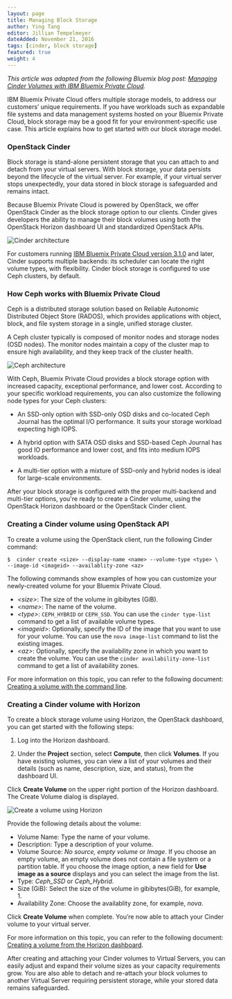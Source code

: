 ```yaml
---
layout: page
title: Managing Block Storage
author: Ying Tang
editor: Jillian Tempelmeyer
dateAdded: November 21, 2016
tags: [cinder, block storage]
featured: true
weight: 4
---
```


*This article was adapted from the following Bluemix blog post: [Managing Cinder Volumes with IBM Bluemix Private Cloud](https://www.ibm.com/blogs/bluemix/2016/11/managing-cinder-volumes-ibm-bluemix-private-cloud/).*

IBM Bluemix Private Cloud offers multiple storage models, to address our customers’ unique requirements. If you have workloads such as expandable file systems and data management systems hosted on your Bluemix Private Cloud, block storage may be a good fit for your environment-specific use case. This article explains how to get started with our block storage model.

### OpenStack Cinder

Block storage is stand-alone persistent storage that you can attach to and detach from your virtual servers. With block storage, your data persists beyond the lifecycle of the virtual server. For example, if your virtual server stops unexpectedly, your data stored in block storage is safeguarded and remains intact.

Because Bluemix Private Cloud is powered by OpenStack, we offer OpenStack Cinder as the block storage option to our clients. Cinder gives developers the ability to manage their block volumes using both the OpenStack Horizon dashboard UI and standardized OpenStack APIs.

![Cinder architecture]({{site.baseurl}}/img/Cinder_architecture.png)

For customers running [IBM Bluemix Private Cloud version 3.1.0](http://ibm-blue-box-help.github.io/help-documentation/gettingstarted/commontech/Customer_3.1.0_Release_Notes/) and later, Cinder supports multiple backends: its scheduler can locate the right volume types, with flexibility. Cinder block storage is configured to use Ceph clusters, by default.

### How Ceph works with Bluemix Private Cloud

Ceph is a distributed storage solution based on Reliable Autonomic Distributed Object Store (RADOS), which provides applications with object, block, and file system storage in a single, unified storage cluster. 

A Ceph cluster typically is composed of monitor nodes and storage nodes (OSD nodes). The monitor nodes maintain a copy of the cluster map to ensure high availability, and they keep track of the cluster health.

![Ceph architecture](https://github.com/IBM-Blue-Box-Help/help-documentation/_drafts/Ceph_Architecture.png)

With Ceph, Bluemix Private Cloud provides a block storage option with increased capacity, exceptional performance, and lower cost. According to your specific workload requirements, you can also customize the following node types for your Ceph clusters:

 * An SSD-only option with SSD-only OSD disks and co-located Ceph Journal has the optimal I/O performance. It suits your storage workload expecting high IOPS.
 
 * A hybrid option with SATA OSD disks and SSD-based Ceph Journal has good IO performance and lower cost, and fits into medium IOPS workloads.
 
 * A multi-tier option with a mixture of SSD-only and hybrid nodes is ideal for large-scale environments.

After your block storage is configured with the proper multi-backend and multi-tier options, you're ready to create a Cinder volume, using the OpenStack Horizon dashboard or the OpenStack Cinder client.

### Creating a Cinder volume using OpenStack API

To create a volume using the OpenStack client, run the following Cinder command:

```
$  cinder create <size> --display-name <name> --volume-type <type> \
--image-id <imageid> --availablity-zone <az>
```

The following commands show examples of how you can customize your newly-created volume for your Bluemix Private Cloud.

* *\<size>*: The size of the volume in gibibytes (GiB).     
* *\<name>*: The name of the volume.
* *\<type>*: `CEPH_HYBRID` or `CEPH_SSD`. You can use the `cinder type-list` command to get a list of available volume types. 
* *\<imageid>*: Optionally, specify the ID of the image that you want to use for your volume. You can use the `nova image-list` command to list the existing images. 
* *\<az>*: Optionally, specify the availability zone in which you want to create the volume. You can use the `cinder availability-zone-list` command to get a list of availability zones. 

For more information on this topic, you can refer to the following document: [Creating a volume with the command line](http://ibm-blue-box-help.github.io/help-documentation/cinder/cli-create-volume/).


### Creating a Cinder volume with Horizon

To create a block storage volume using Horizon, the OpenStack dashboard, you can get started with the following steps:

1. Log into the Horizon dashboard.
    
2. Under the **Project** section, select **Compute**, then click **Volumes**. If you have existing volumes, you can view a list of your volumes and their details (such as name, description, size, and status), from the dashboard UI.

Click **Create Volume** on the upper right portion of the Horizon dashboard. The Create Volume dialog is displayed.

![Create a volume using Horizon](https://www.ibm.com/blogs/bluemix/wp-content/uploads/2016/10/create_volume-800x706.png)

Provide the following details about the volume:

* Volume Name: Type the name of your volume.
* Description: Type a description of your volume.
* Volume Source: *No source, empty volume* or *Image*. If you choose an empty volume, an empty volume does not contain a file system or a partition table. If you choose the image option, a new field for **Use image as a source** displays and you can select the image from the list.
* Type: *Ceph_SSD* or *Ceph_Hybrid*. 
* Size (GiB): Select the size of the volume in gibibytes(GiB), for example, 1. 
* Availability Zone: Choose the availablity zone, for example, *nova*. 

Click **Create Volume** when complete. You’re now able to attach your Cinder volume to your virtual server. 

For more information on this topic, you can refer to the following document: [Creating a volume from the Horizon dashboard](http://ibm-blue-box-help.github.io/help-documentation/horizon/create-volume-from-horizon/).


After creating and attaching your Cinder volumes to Virtual Servers, you can easily adjust and expand their volume sizes as your capacity requirements grow. You are also able to detach and re-attach your block volumes to another Virtual Server requiring persistent storage, while your stored data remains safeguarded.
